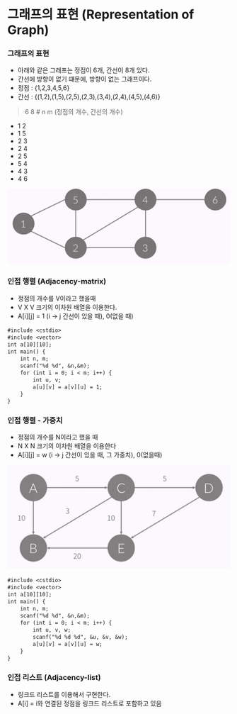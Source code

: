 # 그래프의 표현 (Representation of Graph)

### 그래프의 표현

- 아래와 같은 그래프는 정점이 6개, 간선이 8개 있다.
- 간선에 방향이 없기 떄문에, 방향이 없는 그래프이다.
- 정점 : {1,2,3,4,5,6}
- 간선 : {(1,2),(1,5),(2,5),(2,3),(3,4),(2,4),(4,5),(4,6)}

> 6 8 # n m (정점의 개수, 간선의 개수)
- 1 2
- 1 5
- 2 3
- 2 4
- 2 5
- 5 4
- 4 3
- 4 6

![그래프의표현](../image/그래프표현.png)


### 인접 행렬 (Adjacency-matrix)

- 정점의 개수를 V이라고 했을때
- V X V 크기의 이차원 배열을 이용한다.
- A[i][j] = 1 (i -> j 간선이 있을 때), 0(없을 때)


```
#include <cstdio>
#include <vector>
int a[10][10];
int main() {
    int n, m;
    scanf("%d %d", &n,&m);
    for (int i = 0; i < m; i++) {
        int u, v;
        a[u][v] = a[v][u] = 1;
    }
}
```


### 인접 행렬 - 가중치

- 정점의 개수를 N이라고 했을 때
- N X N 크기의 이차원 배열을 이용한다
- A[i][j] = w (i -> j 간선이 있을 때, 그 가중치), 0(없을때)

![가중치](../image/가중치.png)

```
#include <cstdio>
#include <vector>
int a[10][10];
int main() {
    int n, m;
    scanf("%d %d", &n,&m);
    for (int i = 0; i < m; i++) {
        int u, v, w;
        scanf("%d %d %d", &u, &v, &w);
        a[u][v] = a[v][u] = w;
    }
}
```


### 인접 리스트 (Adjacency-list)

- 링크드 리스트를 이용해서 구현한다.
- A[i] = i와 연결된 정점을 링크드 리스트로 포함하고 있음
